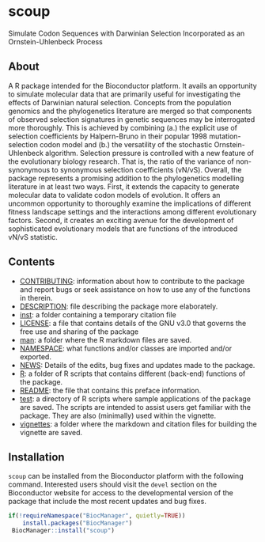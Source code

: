 # scoup
Simulate Codon Sequences with Darwinian Selection Incorporated as an Ornstein-Uhlenbeck Process

## About
A R package intended for the Bioconductor platform. It avails an opportunity to simulate molecular data that are primarily useful for investigating the effects of Darwinian natural selection. Concepts from the population genomics and the phylogenetics literature are merged so that components of observed selection signatures in genetic sequences may be interrogated more thoroughly. This is achieved by combining (a.) the explicit use of selection coefficients by Halpern-Bruno in their popular 1998 mutation-selection codon model and (b.) the versatility of the stochastic Ornstein-Uhlenbeck algorithm. Selection pressure is controlled with a new feature of the evolutionary biology research. That is, the ratio of the variance of non-synonymous to synonymous selection coefficients (vN/vS). Overall, the package represents a promising addition to the phylogenetics modelling literature in at least two ways. First, it extends the capacity to generate molecular data to validate codon models of evolution. It offers an uncommon opportunity to thoroughly examine the implications of different fitness landscape settings and the interactions among different evolutionary factors. Second, it creates an exciting avenue for the development of sophisticated evolutionary models that are functions of the introduced vN/vS statistic.

## Contents
- [CONTRIBUTING](CONTRIBUTING.md): information about how to contribute to the package and report bugs or seek assistance on how to use any of the functions in therein.
- [DESCRIPTION](DESCRIPTION): file describing the package more elaborately.
- [inst](inst): a folder containing a temporary citation file
- [LICENSE](LICENSE): a file that contains details of the GNU v3.0 that governs the free use and sharing of the package
- [man](man): a folder where the R markdown files are saved.
- [NAMESPACE](NAMESPACE): what functions and/or classes are imported and/or exported.
- [NEWS](NEWS): Details of the edits, bug fixes and updates made to the package.
- [R](R): a folder of R scripts that contains different (back-end) functions of the package.
- [README](README.md): the file that contains this preface information.
- [test](test): a directory of R scripts where sample applications of the package are saved. The scripts are intended to assist users get familiar with the package. They are also (minimally) used within the vignette.
- [vignettes](vignettes): a folder where the markdown and citation files for building the vignette are saved.

## Installation
`scoup` can be installed from the Bioconductor platform with the following command. Interested users should visit the `devel` section on the Bioconductor website for access to the developmental version of the package that include the most recent updates and bug fixes.

``` r
if(!requireNamespace("BiocManager", quietly=TRUE))
    install.packages("BiocManager")
 BiocManager::install("scoup")
```

